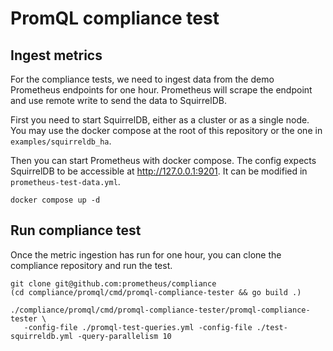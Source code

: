 # PromQL compliance test

## Ingest metrics

For the compliance tests, we need to ingest data from the demo Prometheus
endpoints for one hour. Prometheus will scrape the endpoint and use remote write
to send the data to SquirrelDB.

First you need to start SquirrelDB, either as a cluster or as a single node. You
may use the docker compose at the root of this repository or the one in
`examples/squirreldb_ha`.

Then you can start Prometheus with docker compose. The config expects SquirrelDB
to be accessible at http://127.0.0.1:9201. It can be modified in
`prometheus-test-data.yml`.

```shell
docker compose up -d
```

## Run compliance test

Once the metric ingestion has run for one hour, you can clone the compliance
repository and run the test.

```shell
git clone git@github.com:prometheus/compliance
(cd compliance/promql/cmd/promql-compliance-tester && go build .)
```

```shell
./compliance/promql/cmd/promql-compliance-tester/promql-compliance-tester \
   -config-file ./promql-test-queries.yml -config-file ./test-squirreldb.yml -query-parallelism 10
```
